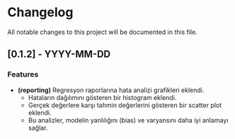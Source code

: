 # Changelog

All notable changes to this project will be documented in this file.

## [0.1.2] - YYYY-MM-DD

### Features

- **(reporting)** Regresyon raporlarına hata analizi grafikleri eklendi.
  - Hataların dağılımını gösteren bir histogram eklendi.
  - Gerçek değerlere karşı tahmin değerlerini gösteren bir scatter plot eklendi.
  - Bu analizler, modelin yanlılığını (bias) ve varyansını daha iyi anlamayı sağlar.